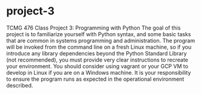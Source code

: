 # project-3
TCMG 476 Class Project 3: Programming with Python
The goal of this project is to familiarize yourself with Python syntax, and some basic tasks that are common in systems programming and administration. 
The program will be invoked from the command line on a fresh Linux machine, so if you introduce any library dependencies beyond the Python Standard Library (not recommended), you must provide very clear instructions to recreate your environment. 
You should consider using vagrant or your GCP VM to develop in Linux if you are on a Windows machine.
It is your responsibility to ensure the program runs as expected in the operational environment described.
